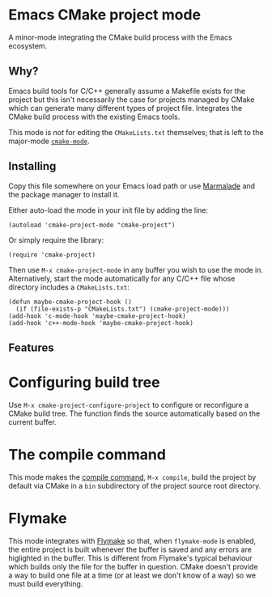 Emacs CMake project mode
==========

A minor-mode integrating the CMake build process with the Emacs ecosystem.

Why?
----------

Emacs build tools for C/C++ generally assume a Makefile exists for the
project but this isn't necessarily the case for projects managed by
CMake which can generate many different types of project file.
Integrates the CMake build process with the existing Emacs tools.

This mode is *not* for editing the `CMakeLists.txt` themselves; that
is left to the major-mode [`cmake-mode`][1].

Installing
----------

Copy this file somewhere on your Emacs load path or use [Marmalade][2]
and the package manager to install it.

Either auto-load the mode in your init file by adding the line:

    (autoload 'cmake-project-mode "cmake-project")

Or simply require the library:

    (require 'cmake-project)

Then use `M-x cmake-project-mode` in any buffer you wish to use the
mode in.  Alternatively, start the mode automatically for any C/C++
file whose directory includes a `CMakeLists.txt`:

    (defun maybe-cmake-project-hook ()
      (if (file-exists-p "CMakeLists.txt") (cmake-project-mode)))
    (add-hook 'c-mode-hook 'maybe-cmake-project-hook)
    (add-hook 'c++-mode-hook 'maybe-cmake-project-hook)

Features
----------

# Configuring build tree #

Use `M-x cmake-project-configure-project` to configure or reconfigure
a CMake build tree.  The function finds the source automatically based
on the current buffer.

# The compile command #

This mode makes the [compile command][3], `M-x compile`, build the
project by default via CMake in a `bin` subdirectory of the project
source root directory.

# Flymake #

This mode integrates with [Flymake][4] so that, when `flymake-mode` is
enabled, the entire project is built whenever the buffer is saved and
any errors are higlighted in the buffer.  This is different from
Flymake's typical behaviour which builds only the file for the buffer
in question.  CMake doesn't provide a way to build one file at a time
(or at least we don't know of a way) so we must build everything.


[1]: http://www.cmake.org/CMakeDocs/cmake-mode.el
[2]: http://marmalade-repo.org/
[3]: http://www.gnu.org/software/emacs/manual/html_node/emacs/Compilation.html
[4]: http://www.gnu.org/software/emacs/manual/html_node/flymake/index.html
